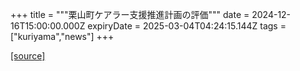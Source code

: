 +++
title = """栗山町ケアラー支援推進計画の評価"""
date = 2024-12-16T15:00:00.000Z
expiryDate = 2025-03-04T04:24:15.144Z
tags = ["kuriyama","news"]
+++


[[source]](https://www.town.kuriyama.hokkaido.jp/soshiki/43/18124.html)
